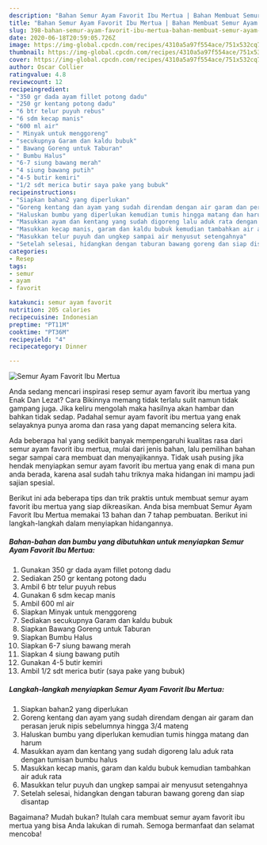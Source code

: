 ```yaml
---
description: "Bahan Semur Ayam Favorit Ibu Mertua | Bahan Membuat Semur Ayam Favorit Ibu Mertua Yang Menggugah Selera"
title: "Bahan Semur Ayam Favorit Ibu Mertua | Bahan Membuat Semur Ayam Favorit Ibu Mertua Yang Menggugah Selera"
slug: 398-bahan-semur-ayam-favorit-ibu-mertua-bahan-membuat-semur-ayam-favorit-ibu-mertua-yang-menggugah-selera
date: 2020-06-18T20:59:05.726Z
image: https://img-global.cpcdn.com/recipes/4310a5a97f554ace/751x532cq70/semur-ayam-favorit-ibu-mertua-foto-resep-utama.jpg
thumbnail: https://img-global.cpcdn.com/recipes/4310a5a97f554ace/751x532cq70/semur-ayam-favorit-ibu-mertua-foto-resep-utama.jpg
cover: https://img-global.cpcdn.com/recipes/4310a5a97f554ace/751x532cq70/semur-ayam-favorit-ibu-mertua-foto-resep-utama.jpg
author: Oscar Collier
ratingvalue: 4.8
reviewcount: 12
recipeingredient:
- "350 gr dada ayam fillet potong dadu"
- "250 gr kentang potong dadu"
- "6 btr telur puyuh rebus"
- "6 sdm kecap manis"
- "600 ml air"
- " Minyak untuk menggoreng"
- "secukupnya Garam dan kaldu bubuk"
- " Bawang Goreng untuk Taburan"
- " Bumbu Halus"
- "6-7 siung bawang merah"
- "4 siung bawang putih"
- "4-5 butir kemiri"
- "1/2 sdt merica butir saya pake yang bubuk"
recipeinstructions:
- "Siapkan bahan2 yang diperlukan"
- "Goreng kentang dan ayam yang sudah direndam dengan air garam dan perasan jeruk nipis sebelumnya hingga 3/4 mateng"
- "Haluskan bumbu yang diperlukan kemudian tumis hingga matang dan harum"
- "Masukkan ayam dan kentang yang sudah digoreng lalu aduk rata dengan tumisan bumbu halus"
- "Masukkan kecap manis, garam dan kaldu bubuk kemudian tambahkan air aduk rata"
- "Masukkan telur puyuh dan ungkep sampai air menyusut setengahnya"
- "Setelah selesai, hidangkan dengan taburan bawang goreng dan siap disantap"
categories:
- Resep
tags:
- semur
- ayam
- favorit

katakunci: semur ayam favorit 
nutrition: 205 calories
recipecuisine: Indonesian
preptime: "PT11M"
cooktime: "PT36M"
recipeyield: "4"
recipecategory: Dinner

---
```



![Semur Ayam Favorit Ibu Mertua](https://img-global.cpcdn.com/recipes/4310a5a97f554ace/751x532cq70/semur-ayam-favorit-ibu-mertua-foto-resep-utama.jpg)

Anda sedang mencari inspirasi resep semur ayam favorit ibu mertua yang Enak Dan Lezat? Cara Bikinnya memang tidak terlalu sulit namun tidak gampang juga. Jika keliru mengolah maka hasilnya akan hambar dan bahkan tidak sedap. Padahal semur ayam favorit ibu mertua yang enak selayaknya punya aroma dan rasa yang dapat memancing selera kita.



Ada beberapa hal yang sedikit banyak mempengaruhi kualitas rasa dari semur ayam favorit ibu mertua, mulai dari jenis bahan, lalu pemilihan bahan segar sampai cara membuat dan menyajikannya. Tidak usah pusing jika hendak menyiapkan semur ayam favorit ibu mertua yang enak di mana pun anda berada, karena asal sudah tahu triknya maka hidangan ini mampu jadi sajian spesial.


Berikut ini ada beberapa tips dan trik praktis untuk membuat semur ayam favorit ibu mertua yang siap dikreasikan. Anda bisa membuat Semur Ayam Favorit Ibu Mertua memakai 13 bahan dan 7 tahap pembuatan. Berikut ini langkah-langkah dalam menyiapkan hidangannya.

<!--inarticleads1-->

##### Bahan-bahan dan bumbu yang dibutuhkan untuk menyiapkan Semur Ayam Favorit Ibu Mertua:

1. Gunakan 350 gr dada ayam fillet potong dadu
1. Sediakan 250 gr kentang potong dadu
1. Ambil 6 btr telur puyuh rebus
1. Gunakan 6 sdm kecap manis
1. Ambil 600 ml air
1. Siapkan  Minyak untuk menggoreng
1. Sediakan secukupnya Garam dan kaldu bubuk
1. Siapkan  Bawang Goreng untuk Taburan
1. Siapkan  Bumbu Halus
1. Siapkan 6-7 siung bawang merah
1. Siapkan 4 siung bawang putih
1. Gunakan 4-5 butir kemiri
1. Ambil 1/2 sdt merica butir (saya pake yang bubuk)




<!--inarticleads2-->

##### Langkah-langkah menyiapkan Semur Ayam Favorit Ibu Mertua:

1. Siapkan bahan2 yang diperlukan
1. Goreng kentang dan ayam yang sudah direndam dengan air garam dan perasan jeruk nipis sebelumnya hingga 3/4 mateng
1. Haluskan bumbu yang diperlukan kemudian tumis hingga matang dan harum
1. Masukkan ayam dan kentang yang sudah digoreng lalu aduk rata dengan tumisan bumbu halus
1. Masukkan kecap manis, garam dan kaldu bubuk kemudian tambahkan air aduk rata
1. Masukkan telur puyuh dan ungkep sampai air menyusut setengahnya
1. Setelah selesai, hidangkan dengan taburan bawang goreng dan siap disantap




Bagaimana? Mudah bukan? Itulah cara membuat semur ayam favorit ibu mertua yang bisa Anda lakukan di rumah. Semoga bermanfaat dan selamat mencoba!
